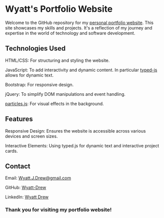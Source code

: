 # Wyatt's Portfolio Website

Welcome to the GitHub repository for my [personal portfolio website](https://wyatt-drew.github.io/index.html). This site showcases my skills and projects. It's a reflection of my journey and expertise in the world of technology and software development.


## Technologies Used

HTML/CSS: For structuring and styling the website.

JavaScript: To add interactivity and dynamic content. In particular [typed-js](https://mattboldt.com/demos/typed-js/) allows for dynamic text.

Bootstrap: For responsive design.

jQuery: To simplify DOM manipulations and event handling.

[particles.js](https://vincentgarreau.com/particles.js/): For visual effects in the background.  


## Features

Responsive Design: Ensures the website is accessible across various devices and screen sizes.

Interactive Elements: Using typed.js for dynamic text and interactive project cards.


## Contact

Email: Wyatt.J.Drew@gmail.com

GitHub: [Wyatt-Drew](https://github.com/Wyatt-Drew_)

LinkedIn: [Wyatt Drew](https://www.linkedin.com/in/wyatt-drew-493290146/)


### Thank you for visiting my portfolio website!
